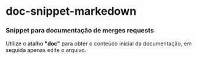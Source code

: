 # doc-snippet-markedown

### Snippet para documentação de merges requests

Utilize o atalho __"doc"__ para obter o conteúdo inicial da documentação, em seguida apenas edite o arquivo.